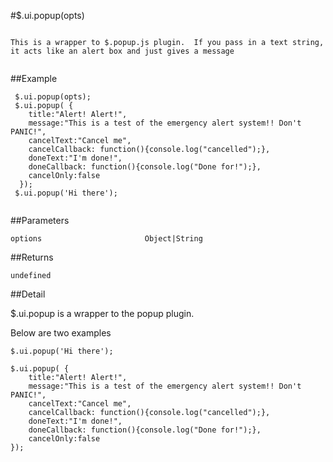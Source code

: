 #$.ui.popup(opts)

```

This is a wrapper to $.popup.js plugin.  If you pass in a text string, it acts like an alert box and just gives a message
 
```

##Example

```
 $.ui.popup(opts);
 $.ui.popup( {
    title:"Alert! Alert!",
    message:"This is a test of the emergency alert system!! Don't PANIC!",
    cancelText:"Cancel me",
    cancelCallback: function(){console.log("cancelled");},
    doneText:"I'm done!",
    doneCallback: function(){console.log("Done for!");},
    cancelOnly:false
  });
 $.ui.popup('Hi there');
 
```


##Parameters

```
options                       Object|String

```

##Returns

```
undefined
```

##Detail

$.ui.popup is a wrapper to the popup plugin.

Below are two examples

```
$.ui.popup('Hi there');

$.ui.popup( {
    title:"Alert! Alert!",
    message:"This is a test of the emergency alert system!! Don't PANIC!",
    cancelText:"Cancel me",
    cancelCallback: function(){console.log("cancelled");},
    doneText:"I'm done!",
    doneCallback: function(){console.log("Done for!");},
    cancelOnly:false
});
```